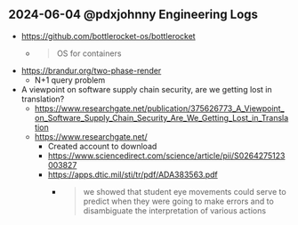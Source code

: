 ## 2024-06-04 @pdxjohnny Engineering Logs

- https://github.com/bottlerocket-os/bottlerocket
  - > OS for containers
- https://brandur.org/two-phase-render
  - N+1 query problem
- A viewpoint on software supply chain security, are we getting lost in translation?
  - https://www.researchgate.net/publication/375626773_A_Viewpoint_on_Software_Supply_Chain_Security_Are_We_Getting_Lost_in_Translation
  - https://www.researchgate.net/
    - Created account to download
    - https://www.sciencedirect.com/science/article/pii/S0264275123003827
    - https://apps.dtic.mil/sti/tr/pdf/ADA383563.pdf
      - > we showed that student eye movements could serve to predict when they were going to make errors and to disambiguate the interpretation of various actions